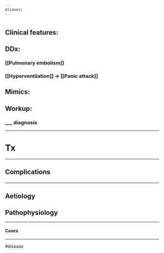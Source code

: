 ```yaml
---
Aliases:
---
```

# 
## Clinical features:
###
## DDx:
### [[Pulmonary embolism]]
### [[Hyperventilation]] -> [[Panic attack]]
## Mimics:
###
## Workup:
### ___ diagnosis
---
# Tx

---
## Complications
###

---
## Aetiology
## Pathophysiology

---
#### Cases


---
#disease 
